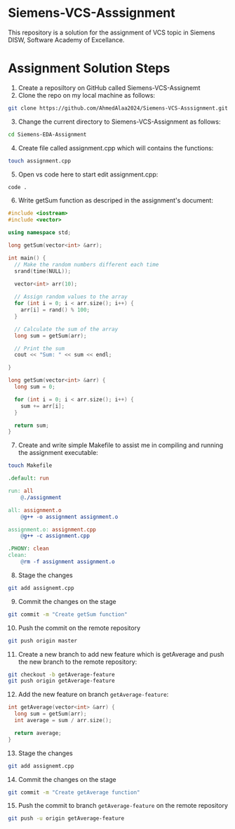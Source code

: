 # Siemens-VCS-Asssignment
This repository is a solution for the assignment of VCS topic in Siemens DISW, Software Academy of Excellance.

# Assignment Solution Steps
1. Create a reposiltory on GitHub called Siemens-VCS-Assignemt
2. Clone the repo on my local machine as follows:
```bash
git clone https://github.com/AhmedAlaa2024/Siemens-VCS-Asssignment.git
```
3. Change the current directory to Siemens-VCS-Assignment as follows:
```bash
cd Siemens-EDA-Assignment
```
4. Create file called assignment.cpp which will contains the functions:
```bash
touch assignment.cpp
```
5. Open vs code here to start edit assignment.cpp:
```bash
code .
```
6. Write getSum function as descriped in the assignment's document:
```c++
#include <iostream>
#include <vector>

using namespace std;

long getSum(vector<int> &arr);

int main() {
  // Make the random numbers different each time
  srand(time(NULL));

  vector<int> arr(10);
  
  // Assign random values to the array
  for (int i = 0; i < arr.size(); i++) {
    arr[i] = rand() % 100;
  }

  // Calculate the sum of the array
  long sum = getSum(arr);

  // Print the sum
  cout << "Sum: " << sum << endl;

}

long getSum(vector<int> &arr) {
  long sum = 0;

  for (int i = 0; i < arr.size(); i++) {
    sum += arr[i];
  }

  return sum;
}
```
7. Create and write simple Makefile to assist me in compiling and running the assignment executable:
```bash
touch Makefile
```
```Makefile
.default: run

run: all
	@./assignment

all: assignment.o
	@g++ -o assignment assignment.o

assignment.o: assignment.cpp
	@g++ -c assignment.cpp

.PHONY: clean
clean:
	@rm -f assignment assignment.o
```
8. Stage the changes
```bash
git add assignemt.cpp
```
9. Commit the changes on the stage
```bash
git commit -m "Create getSum function"
```
10. Push the commit on the remote repository
```bash
git push origin master
```
11. Create a new branch to add new feature which is getAverage and push the new branch to the remote repository:
```bash
git checkout -b getAverage-feature
git push origin getAverage-feature
```
12. Add the new feature on branch `getAverage-feature`:
```c++
int getAverage(vector<int> &arr) {
  long sum = getSum(arr);
  int average = sum / arr.size();

  return average;
}
```
13. Stage the changes
```bash
git add assignemt.cpp
```
14. Commit the changes on the stage
```bash
git commit -m "Create getAverage function"
```
15. Push the commit to branch `getAverage-feature` on the remote repository
```bash
git push -u origin getAverage-feature
```